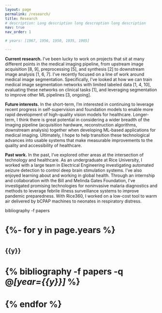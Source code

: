 ```yaml
---
layout: page
permalink: /research/
title: Research
# description: Long description long descroption long description
nav: true
nav_order: 1

# years: [1967, 1956, 1950, 1935, 1905]

---
```


**Current research.** I’ve been lucky to work on projects that sit at many different points in the medical imaging pipeline, from upstream image acquisition [8, 9], preprocessing [5], and synthesis [2] to downstream image analysis [1, 6, 7]. I’ve recently focused on a line of work around medical image segmentation. Specifically, I’ve looked at how we can train medical image segmentation networks with limited labeled data [1, 4, 10], evaluating these networks on clinical tasks [1], and leveraging segmentation to improve other ML pipelines [3, ongoing].

**Future interests.** In the short-term, I’m interested in continuing to leverage recent progress in self-supervision and foundation models to enable more rapid development of high-quality vision models for healthcare. Longer-term, I think there is great potential in considering a wider breadth of the imaging pipeline (acquisition hardware, reconstruction algorithms, downstream analysis) together when developing ML-based applications for medical imaging. Ultimately, I hope to help transition these technological advances into usable systems that make measurable improvements to the quality and accessibility of healthcare.

**Past work.** In the past, I’ve explored other areas at the intersection of technology and healthcare. As an undergraduate at Rice University, I worked with a large team in Electrical Engineering investigating automated seizure detection to control deep brain stimulation systems. I’ve also enjoyed learning about and working in global health. Through an internship and collaboration with the Bill and Melinda Gates Foundation, I’ve investigated promising technologies for noninvasive malaria diagnostics and methods to leverage febrile illness surveillance systems to improve pandemic preparedness. With Rice360, I worked on a low-cost tool to warm air delivered by bCPAP machines to neonates in respiratory distress.


<!-- _pages/publications.md -->
<div class="publications">
bibliography -f papers
  
# {%- for y in page.years %}
#  <h2 class="year">{{y}}</h2>
#  {% bibliography -f papers -q @*[year={{y}}]* %}
# {% endfor %}

</div>
